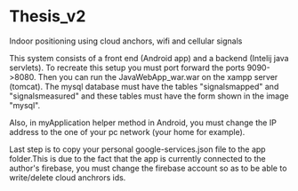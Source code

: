 # Thesis_v2
Indoor positioning using cloud anchors, wifi and cellular signals

This system consists of a front end (Android app) and a backend (Intelij java servlets).
To recreate this setup you must port forward the ports 9090->8080. Then you can run the JavaWebApp_war.war on the xampp server (tomcat). The mysql database must have the tables "signalsmapped" and "signalsmeasured" and these tables must have the form shown in the image "mysql".

Also, in myApplication helper method in Android, you must change the IP address to the one of your pc network (your home for example).

Last step is to copy your personal google-services.json file to the app folder.This is due to the fact that the app is currently connected to the author's firebase, you must change the firebase account so as to be able to write/delete cloud anchrors ids.
